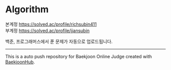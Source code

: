 # Algorithm
본계정 https://solved.ac/profile/richsubin411  <br>
부계정 https://solved.ac/profile/jjansubin  <br>

백준, 프로그래머스에서 푼 문제가 자동으로 업로드됩니다.
<br><hr>
This is a auto push repository for Baekjoon Online Judge created with [BaekjoonHub](https://github.com/BaekjoonHub/BaekjoonHub).
